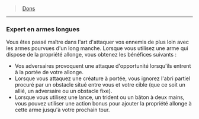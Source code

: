 ﻿---
!FeatItem
Id: feats_hd.md#expert-en-armes-longues
ParentLink: feats_hd.md#dons
Name: Expert en armes longues
ParentName: Dons
NameLevel: 3
Attributes: {}
---
> [Dons](hd_feats.md)

---

### Expert en armes longues

Vous êtes passé maître dans l'art d'attaquer vos ennemis de plus loin avec les armes pourvues d'un long manche. Lorsque vous utilisez une arme qui dispose de la propriété allonge, vous obtenez les bénéfices suivants :

* Vos adversaires provoquent une attaque d'opportunité lorsqu'ils entrent à la portée de votre allonge.
* Lorsque vous attaquez une créature à portée, vous ignorez l'abri partiel procuré par un obstacle situé entre vous et votre cible (que ce soit un allié, un adversaire ou un obstacle fixe).
* Lorsque vous utilisez une lance, un trident ou un bâton à deux mains, vous pouvez utiliser une action bonus pour ajouter la propriété allonge à cette arme jusqu'à votre prochain tour.

